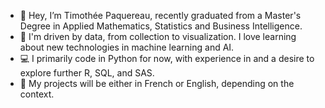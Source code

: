 - 👋 Hey, I’m Timothée Paquereau, recently graduated from a Master's Degree in Applied Mathematics, Statistics and Business Intelligence.
- 👀 I'm driven by data, from collection to visualization. I love learning about new technologies in machine learning and AI.
- 💻 I primarily code in Python for now, with experience in and a desire to explore further R, SQL, and SAS.
- 📁 My projects will be either in French or English, depending on the context.
<!---
timopaquereau/timopaquereau is a ✨ special ✨ repository because its `README.md` (this file) appears on your GitHub profile.
You can click the Preview link to take a look at your changes.
--->
